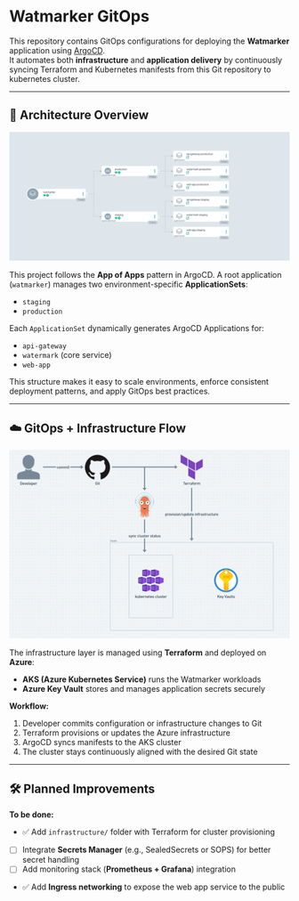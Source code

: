# Watmarker GitOps

This repository contains GitOps configurations for deploying the **Watmarker** application using [ArgoCD](https://argo-cd.readthedocs.io/).  
It automates both **infrastructure** and **application delivery** by continuously syncing Terraform and Kubernetes manifests from this Git repository to kubernetes cluster.

---

## 🧠 Architecture Overview

<img src="./assets/argocd.png" width="600"/>

This project follows the **App of Apps** pattern in ArgoCD. A root application (`watmarker`) manages two environment-specific **ApplicationSets**:

- `staging`
- `production`

Each `ApplicationSet` dynamically generates ArgoCD Applications for:

- `api-gateway`
- `watermark` (core service)
- `web-app`

This structure makes it easy to scale environments, enforce consistent deployment patterns, and apply GitOps best practices.

---

## ☁️ GitOps + Infrastructure Flow

<img src="./assets/architecture-overview.png" width="600"/>

The infrastructure layer is managed using **Terraform** and deployed on **Azure**:

- **AKS (Azure Kubernetes Service)** runs the Watmarker workloads
- **Azure Key Vault** stores and manages application secrets securely

**Workflow:**

1. Developer commits configuration or infrastructure changes to Git
2. Terraform provisions or updates the Azure infrastructure
3. ArgoCD syncs manifests to the AKS cluster
4. The cluster stays continuously aligned with the desired Git state

---

## 🛠️ Planned Improvements

**To be done:**

- ✅ Add `infrastructure/` folder with Terraform for cluster provisioning
- [ ] Integrate **Secrets Manager** (e.g., SealedSecrets or SOPS) for better secret handling
- [ ] Add monitoring stack (**Prometheus + Grafana**) integration
- ✅ Add **Ingress networking** to expose the web app service to the public
